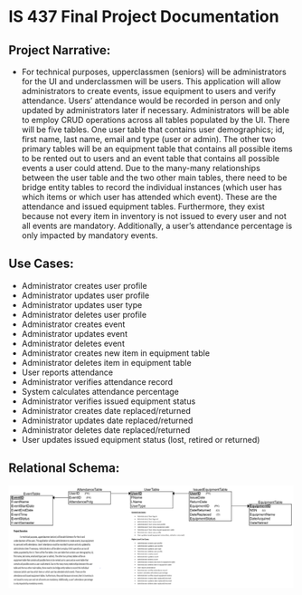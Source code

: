# IS 437 Final Project Documentation
 
## Project Narrative:
* For technical purposes, upperclassmen (seniors) will be administrators for the UI and underclassmen will be users. 
This application will allow administrators to create events, issue equipment to users and verify attendance. 
Users’ attendance would be recorded in person and only updated by administrators later if necessary. 
Administrators will be able to employ CRUD operations across all tables populated by the UI. 
There will be five tables. One user table that contains user demographics; id, first name, last name, email and type (user or admin). 
The other two primary tables will be an equipment table that contains all possible items to be rented out to users and an event table that contains all possible events a user could attend. 
Due to the many-many relationships between the user table and the two other main tables, there need to be bridge entity tables to record the individual instances (which user has which items or which user has attended which event). 
These are the attendance and issued equipment tables. 
Furthermore, they exist because not every item in inventory is not issued to every user and not all events are mandatory. 
Additionally, a user’s attendance percentage is only impacted by mandatory events. 


## Use Cases:
*	Administrator creates user profile
*	Administrator updates user profile
*	Administrator updates user type
*	Administrator deletes user profile
*	Administrator creates event
*	Administrator updates event
*	Administrator deletes event
*	Administrator creates new item in equipment table
*	Administrator deletes item in equipment table
*	User reports attendance
*	Administrator verifies attendance record
*	System calculates attendance percentage
*	Administrator verifies issued equipment status
*	Administrator creates date replaced/returned
*	Administrator updates date replaced/returned
*	Administrator deletes date replaced/returned
*	User updates issued equipment status (lost, retired or returned)

## Relational Schema:

![A Relational Schema should appear here](/IS437_FinalProject_Folder/IS437_FP_OverviewAndSchema.png)